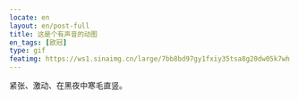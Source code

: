 ```yaml
---
locate: en
layout: en/post-full
title: 这是个有声音的动图
en_tags: [欧冠]
type: gif
featimg: https://ws1.sinaimg.cn/large/7bb8bd97gy1fxiy35tsa8g20dw05k7wh.gif
---
```


紧张、激动、在黑夜中寒毛直竖。